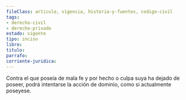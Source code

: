 ```yaml
---
fileClass: articulo, vigencia, historia-y-fuentes, codigo-civil
tags:
- derecho-civil
- derecho-privado
estado: vigente
tipo: inciso
libro:
titulo:
parrafo:
corriente-juridica:
---
```

Contra el que poseía de mala fe y por hecho o culpa suya ha dejado de poseer, podrá intentarse la acción de dominio, como si actualmente poseyese.